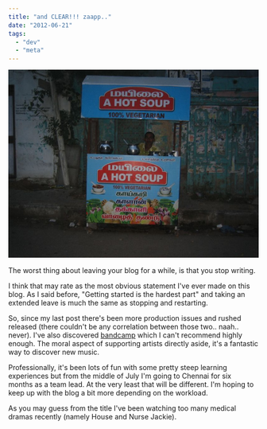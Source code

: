 ```yaml
---
title: "and CLEAR!!! zaapp.."
date: "2012-06-21"
tags: 
  - "dev"
  - "meta"
---
```


![](/assets/img/800px-HotSoupChennai.jpg "Hot Soup")

The worst thing about leaving your blog for a while, is that you stop writing.

I think that may rate as the most obvious statement I've ever made on this blog. As I said before, "Getting started is the hardest part" and taking an extended leave is much the same as stopping and restarting.

So, since my last post there's been more production issues and rushed released (there couldn't be any correlation between those two.. naah.. never). I've also discovered [bandcamp](http://bandcamp.com) which I can't recommend highly enough. The moral aspect of supporting artists directly aside, it's a fantastic way to discover new music.

Professionally, it's been lots of fun with some pretty steep learning experiences but from the middle of July I'm going to Chennai for six months as a team lead. At the very least that will be different. I'm hoping to keep up with the blog a bit more depending on the workload.

As you may guess from the title I've been watching too many medical dramas recently (namely House and Nurse Jackie).
